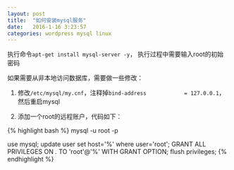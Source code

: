 ```yaml
---
layout: post
title:  "如何安装mysql服务"
date:   2016-1-16 3:23:57
categories: wordpress mysql linux
---
```



执行命令`apt-get install mysql-server -y`，
执行过程中需要输入root的初始密码

如果需要从非本地访问数据库，需要做一些修改：

1. 修改`/etc/mysql/my.cnf`，注释掉`bind-address            = 127.0.0.1`，然后重启mysql

2. 添加一个root的远程账户，代码如下：

{% highlight bash %}
mysql -u root -p

use mysql;
update user set host='%' where user='root';
GRANT ALL PRIVILEGES ON *.* TO 'root'@'%' WITH GRANT OPTION;
flush privileges;
{% endhighlight %}
